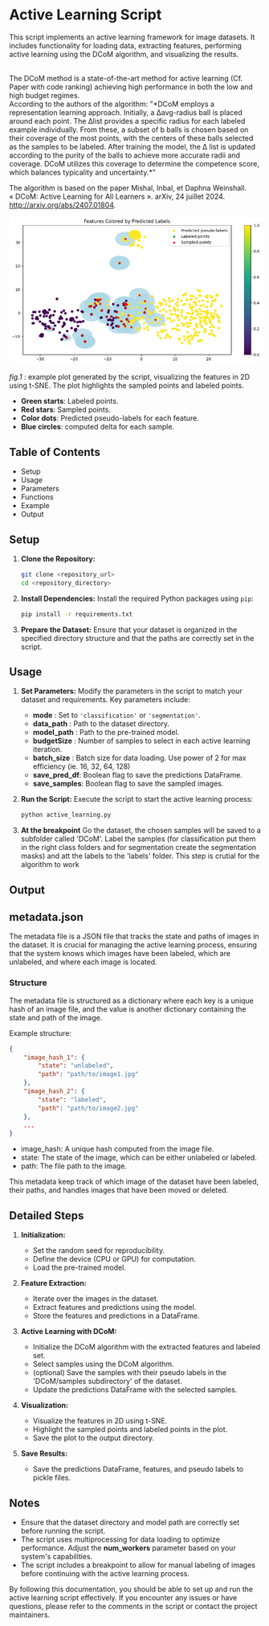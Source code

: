 # Active Learning Script 

This script implements an active learning framework for image datasets. It includes functionality for loading data, extracting features, performing active learning using the DCoM algorithm, and visualizing the results.

<br/>
The DCoM method is a state-of-the-art method for active learning (Cf. Paper with code ranking) achieving high performance in both the low and high budget regimes.
<br/>
According to the authors of the algorithm: "*DCoM employs a representation learning approach. Initially, a Δavg-radius ball is placed around each point. The Δlist provides a specific radius for each labeled example individually. From these, a subset of b balls is chosen based on their coverage of the most points, with the centers of these balls selected as the samples to be labeled. After training the model, the Δ list is updated according to the purity of the balls to achieve more accurate radii and coverage. DCoM utilizes this coverage to determine the competence score, which balances typicality and uncertainty.*"
<br/>

The algorithm is based on the paper Mishal, Inbal, et Daphna Weinshall. « DCoM: Active Learning for All Learners ». arXiv, 24 juillet 2024. http://arxiv.org/abs/2407.01804.

![Example Plot](features_plot.png)

*fig.1 :* example plot generated by the script, visualizing the features in 2D using t-SNE. The plot highlights the sampled points and labeled points.

- **Green starts**: Labeled points.
- **Red stars**: Sampled points.
- **Color dots**: Predicted pseudo-labels for each feature.
- **Blue circles**: computed delta for each sample.


## Table of Contents

- Setup
- Usage
- Parameters
- Functions
- Example
- Output

## Setup

1. **Clone the Repository:**
    ```sh
    git clone <repository_url>
    cd <repository_directory>
    ```

2. **Install Dependencies:**
    Install the required Python packages using `pip`:
    ```sh
    pip install -r requirements.txt
    ```

3. **Prepare the Dataset:**
    Ensure that your dataset is organized in the specified directory structure and that the paths are correctly set in the script.

## Usage

1. **Set Parameters:**
    Modify the parameters in the script to match your dataset and requirements. Key parameters include:
    - **mode** : Set to `'classification'` or `'segmentation'`.
    - **data_path** : Path to the dataset directory.
    - **model_path** : Path to the pre-trained model.
    - **budgetSize** : Number of samples to select in each active learning iteration.
    - **batch_size** : Batch size for data loading. Use power of 2 for max efficiency (ie. 16, 32, 64, 128)
    - **save_pred_df**: Boolean flag to save the predictions DataFrame.
    - **save_samples**: Boolean flag to save the sampled images.


2. **Run the Script:**
    Execute the script to start the active learning process:
    ```sh
    python active_learning.py
   ```
3. **At the breakpoint**
    Go the dataset, the chosen samples will be saved to a subfolder called 'DCoM'. Label the samples (for classification put them in the right class folders and for segmentation create the segmentation masks) and att the labels to the 'labels' folder. This step is crutial for the algorithm to work


## Output

## metadata.json
The metadata file is a JSON file that tracks the state and paths of images in the dataset. It is crucial for managing the active learning process, ensuring that the system knows which images have been labeled, which are unlabeled, and where each image is located.

### Structure

The metadata file is structured as a dictionary where each key is a unique hash of an image file, and the value is another dictionary containing the state and path of the image.

Example structure:

```json
{
    "image_hash_1": {
        "state": "unlabeled",
        "path": "path/to/image1.jpg"
    },
    "image_hash_2": {
        "state": "labeled",
        "path": "path/to/image2.jpg"
    },
    ...
}
```

- image_hash: A unique hash computed from the image file.
- state: The state of the image, which can be either unlabeled or labeled.
- path: The file path to the image.

This metadata keep track of which image of the dataset have been labeled, their paths, and handles images that have been moved or deleted.

## Detailed Steps

1. **Initialization:**
    - Set the random seed for reproducibility.
    - Define the device (CPU or GPU) for computation.
    - Load the pre-trained model.

2. **Feature Extraction:**
    - Iterate over the images in the dataset.
    - Extract features and predictions using the model.
    - Store the features and predictions in a DataFrame.

3. **Active Learning with DCoM:**
    - Initialize the DCoM algorithm with the extracted features and labeled set.
    - Select samples using the DCoM algorithm.
    - (optional) Save the samples with their pseudo labels in the 'DCoM/samples subdirectory' of the dataset.
    - Update the predictions DataFrame with the selected samples.

4. **Visualization:**
    - Visualize the features in 2D using t-SNE.
    - Highlight the sampled points and labeled points in the plot.
    - Save the plot to the output directory.

5. **Save Results:**
    - Save the predictions DataFrame, features, and pseudo labels to pickle files.

## Notes

- Ensure that the dataset directory and model path are correctly set before running the script.
- The script uses multiprocessing for data loading to optimize performance. Adjust the **num_workers** parameter based on your system's capabilities.
- The script includes a breakpoint to allow for manual labeling of images before continuing with the active learning process.

By following this documentation, you should be able to set up and run the active learning script effectively. If you encounter any issues or have questions, please refer to the comments in the script or contact the project maintainers.